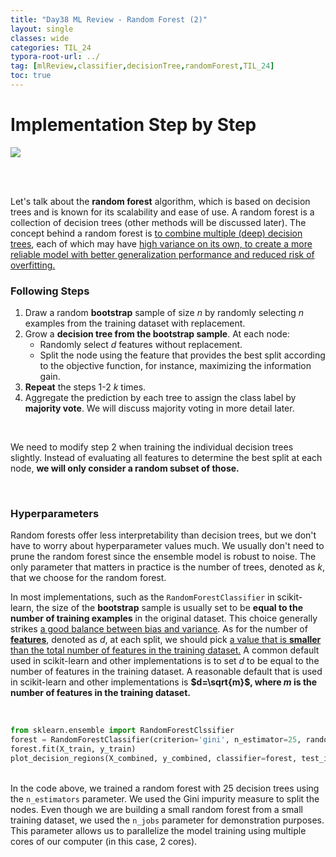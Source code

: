 ```yaml
---
title: "Day38 ML Review - Random Forest (2)"
layout: single
classes: wide
categories: TIL_24
typora-root-url: ../
tag: [mlReview,classifier,decisionTree,randomForest,TIL_24]
toc: true 
---
```


# Implementation Step by Step

<img src="/blog/images/2024-07-31-TIL24_Day38/3D0538C8-22BE-4B10-8445-6A6100537D6E.jpeg">

<br><br>

Let's talk about the **random forest** algorithm, which is based on decision trees and is known for its scalability and ease of use. A random forest is a collection of decision trees (other methods will be discussed later). The concept behind a random forest is <u>to combine multiple (deep) decision trees</u>, each of which may have <u>high variance on its own, to create a more reliable model with better generalization performance and reduced risk of overfitting.</u>



### Following Steps

1. Draw a random **bootstrap** sample of size *n* by randomly selecting *n* examples from the training dataset with replacement.
2. Grow a **decision tree from the bootstrap sample**. At each node:
   - Randomly select *d* features without replacement.
   - Split the node using the feature that provides the best split according to the objective function, for instance, maximizing the information gain.
3. **Repeat** the steps 1-2 *k* times.
4. Aggregate the prediction by each tree to assign the class label by **majority vote**.  We will discuss majority voting in more detail later.

<br>

We need to modify step 2 when training the individual decision trees slightly. Instead of evaluating all features to determine the best split at each node, **we will only consider a random subset of those.**



<Br>

### Hyperparameters

Random forests offer less interpretability than decision trees, but we don't have to worry about hyperparameter values much. We usually don't need to prune the random forest since the ensemble model is robust to noise. The only parameter that matters in practice is the number of trees, denoted as $k$, that we choose for the random forest.

In most implementations, such as the `RandomForestClassifier` in scikit-learn, the size of the **bootstrap** sample is usually set to be **equal to the number of training examples** in the original dataset. This choice generally strikes <u>a good balance between bias and variance</u>. As for the number of **<u>features</u>**, denoted as $d$, at each split, we should pick <u>a value that is <b>smaller</b> than the total number of features in the training dataset.</u> A common default used in scikit-learn and other implementations is to set $d$ to be equal to the number of features in the training dataset. A reasonable default that is used in scikit-learn and other implementations is **$d=\sqrt{m}$, where $m$ is the number of features in the training dataset.** 

<br>

```python
from sklearn.ensemble import RandomForestClssifier
forest = RandomForestClassifier(criterion='gini', n_estimator=25, random_state=1, n_jobs=2)
forest.fit(X_train, y_train)
plot_decision_regions(X_combined, y_combined, classifier=forest, test_idx=range(105,150))
```

<br>In the code above, we trained a random forest with 25 decision trees using the `n_estimators` parameter. We used the Gini impurity measure to split the nodes. Even though we are building a small random forest from a small training dataset, we used the `n_jobs` parameter for demonstration purposes. This parameter allows us to parallelize the model training using multiple cores of our computer (in this case, 2 cores).





<br><Br>
